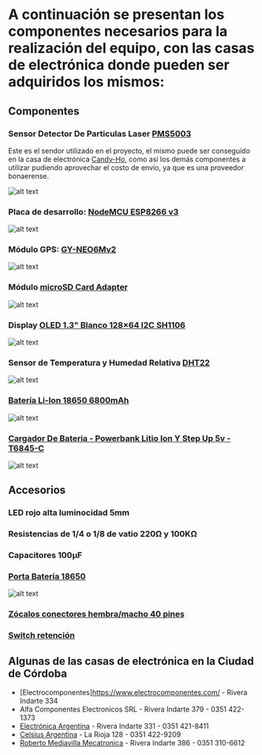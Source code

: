 # A continuación se presentan los componentes necesarios para la realización del equipo, con las casas de electrónica donde pueden ser adquiridos los mismos:

## Componentes

### Sensor Detector De Particulas Laser [PMS5003](https://candy-ho.com/producto/sensor-detector-de-particulas-laser-pms5003-pm2-5-counter/)

Este es el sendor utilizado en el proyecto, el mismo puede ser conseguido en la casa de electrónica [Candy-Ho](https://candy-ho.com/), como así los demás componentes a utilizar pudiendo aprovechar el costo de envío, ya que es una proveedor bonaerense.

![alt text](https://github.com/ezerosso/ProyectoIntegrador/blob/main/images/PMS5003.jpg)

### Placa de desarrollo: [NodeMCU ESP8266 v3](https://articulo.mercadolibre.com.ar/MLA-903192799-nodemcu-wifi-esp8266-lua-gpio-pwm-i2c-uart-arduino-ch340-hob-_JM#position=1&search_layout=grid&type=item&tracking_id=3acbfbed-d5ae-4812-99ca-0d7c51c58582)

![alt text](https://github.com/ezerosso/ProyectoIntegrador/blob/main/images/ESP8266-NodeMCU.jpg)

### Módulo GPS: [GY-NEO6Mv2](https://candy-ho.com/producto/modulo-gps-gy-neo6mv2-con-antena-arduino-pic-avr-raspberry/)

![alt text](https://github.com/ezerosso/ProyectoIntegrador/blob/main/images/NEO6MV2.jpg)

### Módulo [microSD Card Adapter](https://candy-ho.com/producto/modulo-micro-sd-card-5v-con-adaptador-3v3-arduino-2/)

![alt text](https://github.com/ezerosso/ProyectoIntegrador/blob/main/images/MicroSD_Card_Adapter.png)

### Display [OLED 1.3" Blanco 128×64 I2C SH1106](https://candy-ho.com/producto/display-oled-1-3-blanco-128x64-i2c-sh1106-arduino-candy/)

![alt text](https://github.com/ezerosso/ProyectoIntegrador/blob/main/images/OLED.png) 

### Sensor de Temperatura y Humedad Relativa [DHT22](https://candy-ho.com/producto/sensor-humedad-relativa-y-temperatura-dht22-arduino/)

![alt text](https://github.com/ezerosso/ProyectoIntegrador/blob/main/images/dht22.png)

### [Batería Li-Ion 18650 6800mAh](https://articulo.mercadolibre.com.ar/MLA-1106762620-pila-bateria-recargable-pack-x5-18650-6800mah-37v-linterna-_JM#position=3&search_layout=stack&type=item&tracking_id=0f0d07e7-c943-4060-828a-c33247acf068)

![alt text](https://github.com/ezerosso/ProyectoIntegrador/blob/main/images/18650.jpg)

### [Cargador De Bateria - Powerbank Litio Ion Y Step Up 5v - T6845-C](https://articulo.mercadolibre.com.ar/MLA-771837951-cargador-de-bateria-powerbank-litio-ion-y-step-up-5v-mini-1a-_JM#position=1&search_layout=stack&type=item&tracking_id=b667cd7c-03bb-4379-93f9-c7fa4a1a39c6)

![alt text](https://github.com/ezerosso/ProyectoIntegrador/blob/main/images/Modulo_Cargador_StepUp.jpg)

## Accesorios

### LED rojo alta luminocidad 5mm

### Resistencias de 1/4 o 1/8 de vatio 220Ω y 100KΩ 

### Capacitores 100μF

### [Porta Batería 18650](https://candy-ho.com/producto/porta-pilas-baterias-pila-bateria-18650-para-una-bateria/)

![alt text](https://github.com/ezerosso/ProyectoIntegrador/blob/main/images/portaBateria18650.jpg)

### [Zócalos conectores hembra/macho 40 pines](https://articulo.mercadolibre.com.ar/MLA-706493544-tira-de-40-pines-hembra-recto-254-mm-separacion-_JM#position=1&search_layout=stack&type=item&tracking_id=d9a23aea-2a98-4996-aaeb-0091b4f012eb) 

### [Switch retención](https://candy-ho.com/producto/boton-pulsador-switch-con-retencion-6pin-7-x-7-self-lock/)

## Algunas de las casas de electrónica en la Ciudad de Córdoba

* [Electrocomponentes]https://www.electrocomponentes.com/ - Rivera Indarte 334
* Alfa Componentes Electronicos SRL - Rivera Indarte 379 - 0351 422-1373
* [Electrónica Argentina](http://www.electronicaargentina.com/) -  Rivera Indarte 331 - 0351 421-8411
* [Celsius Argentina](https://www.celsiusargentina.com.ar/) - La Rioja 128 - 0351 422-9209
* [Roberto Mediavilla Mecatronica](https://robertomediavilla.com/) - Rivera Indarte 386 - 0351 310-6612



